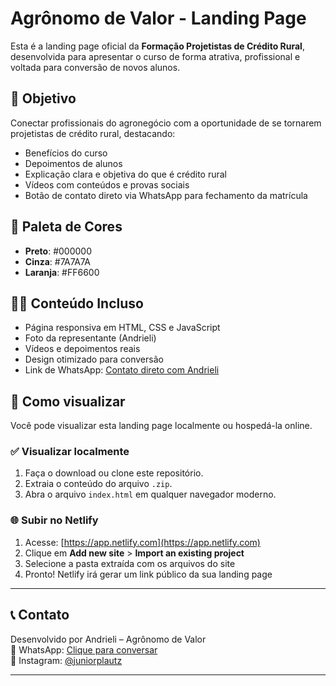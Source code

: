 # Agrônomo de Valor - Landing Page

Esta é a landing page oficial da **Formação Projetistas de Crédito Rural**, desenvolvida para apresentar o curso de forma atrativa, profissional e voltada para conversão de novos alunos.

## 🌱 Objetivo

Conectar profissionais do agronegócio com a oportunidade de se tornarem projetistas de crédito rural, destacando:
- Benefícios do curso
- Depoimentos de alunos
- Explicação clara e objetiva do que é crédito rural
- Vídeos com conteúdos e provas sociais
- Botão de contato direto via WhatsApp para fechamento da matrícula

## 🎨 Paleta de Cores

- **Preto**: #000000
- **Cinza**: #7A7A7A
- **Laranja**: #FF6600

## 👩‍🏫 Conteúdo Incluso

- Página responsiva em HTML, CSS e JavaScript
- Foto da representante (Andrieli)
- Vídeos e depoimentos reais
- Design otimizado para conversão
- Link de WhatsApp: [Contato direto com Andrieli](https://wa.me/5547997956335)

## 🚀 Como visualizar

Você pode visualizar esta landing page localmente ou hospedá-la online.

### ✅ Visualizar localmente

1. Faça o download ou clone este repositório.
2. Extraia o conteúdo do arquivo `.zip`.
3. Abra o arquivo `index.html` em qualquer navegador moderno.

### 🌐 Subir no Netlify

1. Acesse: [https://app.netlify.com](https://app.netlify.com)
2. Clique em **Add new site** > **Import an existing project**
3. Selecione a pasta extraída com os arquivos do site
4. Pronto! Netlify irá gerar um link público da sua landing page

---

## 📞 Contato

Desenvolvido por Andrieli – Agrônomo de Valor  
📱 WhatsApp: [Clique para conversar](https://wa.me/5547997956335)  
📸 Instagram: [@juniorplautz](https://www.instagram.com/juniorplautz)

---
